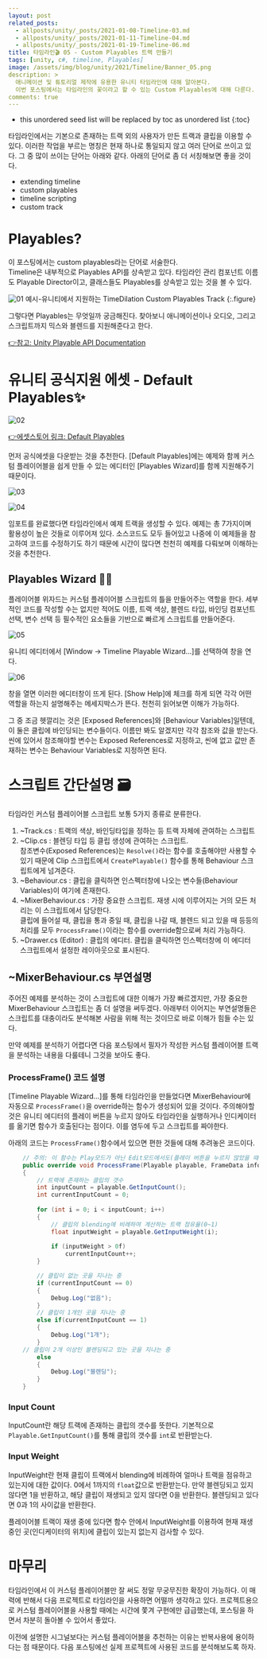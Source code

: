 ```yaml
---
layout: post
related_posts:
  - allposts/unity/_posts/2021-01-08-Timeline-03.md
  - allposts/unity/_posts/2021-01-11-Timeline-04.md
  - allposts/unity/_posts/2021-01-19-Timeline-06.md
title: 타임라인🎬 05 - Custom Playables 트랙 만들기
tags: [unity, c#, timeline, Playables]
image: /assets/img/blog/unity/2021/Timeline/Banner_05.png
description: >
  애니메이션 및 튜토리얼 제작에 유용한 유니티 타임라인에 대해 알아본다.  
  이번 포스팅에서는 타임라인의 꽃이라고 할 수 있는 Custom Playables에 대해 다룬다.
comments: true
---
```


* this unordered seed list will be replaced by toc as unordered list
{:toc}

타임라인에서는 기본으로 존재하는 트랙 외의 사용자가 만든 트랙과 클립을 이용할 수 있다. 이러한 작업을 부르는 명칭은 현재 하나로 통일되지 않고 여러 단어로 쓰이고 있다. 그 중 많이 쓰이는 단어는 아래와 같다. 아래의 단어로 좀 더 서칭해보면 좋을 것이다.

- extending timeline
- custom playables
- timeline scripting
- custom track

# Playables?

이 포스팅에서는 custom playables라는 단어로 서술한다.  
Timeline은 내부적으로 Playables API를 상속받고 있다. 타임라인 관리 컴포넌트 이름도 Playable Director이고, 클래스들도 Playables를 상속받고 있는 것을 볼 수 있다. 

![01](/assets/img/blog/unity/2021/Timeline/05_Playables/01.png)
예시-유니티에서 지원하는 TimeDilation Custom Playables Track
{:.figure}

그렇다면 Playables는 무엇일까 궁금해진다. 찾아보니 애니메이션이나 오디오, 그리고 스크립트까지 믹스와 블렌드를 지원해준다고 한다.

[👉참고: Unity Playable API Documentation](https://docs.unity3d.com/kr/530/Manual/Playables.html)

# 유니티 공식지원 에셋 - Default Playables✨

![02](/assets/img/blog/unity/2021/Timeline/05_Playables/02.png)

[👉에셋스토어 링크: Default Playables](https://assetstore.unity.com/packages/essentials/default-playables-95266)

 먼저 공식에셋을 다운받는 것을 추천한다. [Default Playables]에는 예제와 함께 커스텀 플레이어블을 쉽게 만들 수 있는 에디터인 [Playables Wizard]를 함께 지원해주기 때문이다.

![03](/assets/img/blog/unity/2021/Timeline/05_Playables/03.png)

![04](/assets/img/blog/unity/2021/Timeline/05_Playables/04.png)

임포트를 완료했다면 타임라인에서 예제 트랙을 생성할 수 있다. 예제는 총 7가지이며 활용성이 높은 것들로 이루어져 있다. 소스코드도 모두 들어있고 나중에 이 예제들을 참고하여 코드를 수정하기도 하기 때문에 시간이 많다면 천천히 예제를 다뤄보며 이해하는 것을 추천한다. 

## Playables Wizard 🧙‍♂️

플레이어블 위자드는 커스텀 플레이어블 스크립트의 틀을 만들어주는 역할을 한다. 세부적인 코드를 작성할 수는 없지만 적어도 이름, 트랙 색상, 블렌드 타입, 바인딩 컴포넌트 선택, 변수 선택 등 필수적인 요소들을 기반으로 빠르게 스크립트를 만들어준다.

![05](/assets/img/blog/unity/2021/Timeline/05_Playables/05.png)

유니티 에디터에서 [Window → Timeline Playable Wizard...]를 선택하여 창을 연다.

![06](/assets/img/blog/unity/2021/Timeline/05_Playables/06.png)

창을 열면 이러한 에디터창이 뜨게 된다. [Show Help]에 체크를 하게 되면 각각 어떤 역할을 하는지 설명해주는 메세지박스가 뜬다. 천천히 읽어보면 이해가 가능하다. 

그 중 조금 헷깔리는 것은 [Exposed References]와 [Behaviour Variables]일텐데, 이 둘은 클립에 바인딩되는 변수들이다. 이름만 봐도 알겠지만 각각 참조와 값을 받는다. 씬에 있어서 참조해야할 변수는 Exposed References로 지정하고, 씬에 없고 값만 존재하는 변수는 Behaviour Variables로 지정하면 된다.

# 스크립트 간단설명 🗃

타임라인 커스텀 플레이어블 스크립트 보통 5가지 종류로 분류한다.

1. ~Track.cs
: 트랙의 색상, 바인딩타입을 정하는 등 트랙 자체에 관여하는 스크립트
2. ~Clip.cs
: 블렌딩 타입 등 클립 생성에 관여하는 스크립트.  
참조변수(Exposed References)는 `Resolve()`라는 함수를 호출해야만 사용할 수 있기 때문에 Clip 스크립트에서 `CreatePlayable()` 함수를 통해 Behaviour 스크립트에게 넘겨준다.
3. ~Behaviour.cs
: 클립을 클릭하면 인스펙터창에 나오는 변수들(Behaviour Variables)이 여기에 존재한다. 
4. ~MixerBehaviour.cs
: 가장 중요한 스크립트. 재생 시에 이루어지는 거의 모든 처리는 이 스크립트에서 담당한다.  
클립에 들어설 때, 클립을 통과 중일 때, 클립을 나갈 때, 블렌드 되고 있을 때 등등의 처리를 모두 `ProcessFrame()`이라는 함수를 override함으로써 처리 가능하다.
5. ~Drawer.cs (Editor)
: 클립의 에디터. 클립을 클릭하면 인스펙터창에 이 에디터 스크립트에서 설정한 레이아웃으로 표시된다.

## ~MixerBehaviour.cs 부연설명

주어진 예제를 분석하는 것이 스크립트에 대한 이해가 가장 빠르겠지만, 가장 중요한 MixerBehaviour 스크립트는 좀 더 설명을 써두겠다. 아래부터 이어지는 부연설명들은 스크립트를 대충이라도 분석해본 사람을 위해 적는 것이므로 바로 이해가 힘들 수는 있다.

만약 예제를 분석하기 어렵다면 다음 포스팅에서 필자가 작성한 커스텀 플레이어블 트랙을 분석하는 내용을 다룰테니 그것을 보아도 좋다.

### ProcessFrame() 코드 설명

[Timeline Playable Wizard...]를 통해 타임라인을 만들었다면 MixerBehaviour에 자동으로 `ProcessFrame()`을 override하는 함수가 생성되어 있을 것이다. 주의해야할 것은 유니티 에디터의 플레이 버튼을 누르지 않아도 타임라인을 실행하거나 인디케이터를 옮기면 함수가 호출된다는 점이다. 이를 염두에 두고 스크립트를 짜야한다.

아래의 코드는 `ProcessFrame()`함수에서 있으면 편한 것들에 대해 추려놓은 코드이다.

```c#
	// 주의: 이 함수는 Play모드가 아닌 Edit모드에서도(플레이 버튼을 누르지 않았을 때도) 호출됨.
	public override void ProcessFrame(Playable playable, FrameData info, object playerData)
	{
		// 트랙에 존재하는 클립의 갯수
		int inputCount = playable.GetInputCount();
		int currentInputCount = 0;
		
		for (int i = 0; i < inputCount; i++)
		{
			// 클립의 blending에 비례하여 계산하는 트랙 점유율(0~1)
			float inputWeight = playable.GetInputWeight(i);
			
			if (inputWeight > 0f)
				currentInputCount++;
		}

        // 클립이 없는 곳을 지나는 중
        if (currentInputCount == 0)
        {
            Debug.Log("없음");
        }
        // 클립이 1개인 곳을 지나는 중
        else if(currentInputCount == 1)
        {
            Debug.Log("1개");
        }
	// 클립이 2개 이상인 블렌딩되고 있는 곳을 지나는 중
        else
        {
            Debug.Log("블렌딩");
        }
	}
```

### Input Count

InputCount란 해당 트랙에 존재하는 클립의 갯수를 뜻한다. 기본적으로 `Playable.GetInputCount()`를 통해 클립의 갯수를 `int`로 반환받는다.

### Input Weight

InputWeight란 현재 클립이 트랙에서 blending에 비례하여 얼마나 트랙을 점유하고 있는지에 대한 값이다. 0에서 1까지의 `float`값으로 반환받는다. 만약 블렌딩되고 있지 않다면 1을 반환하고, 해당 클립이 재생되고 있지 않다면 0을 반환한다. 블렌딩되고 있다면 0과 1의 사이값을 반환한다.

플레이어블 트랙이 재생 중에 있다면 함수 안에서 InputWeight를 이용하여 현재 재생중인 곳(인디케이터의 위치)에 클립이 있는지 없는지 검사할 수 있다.

# 마무리

타임라인에서 이 커스텀 플레이어블만 잘 써도 정말 무궁무진한 확장이 가능하다. 이 매력에 반해서 다음 프로젝트로 타임라인을 사용하면 어떨까 생각하고 있다. 프로젝트용으로 커스텀 플레이어블을 사용할 때에는 시간에 쫓겨 구현에만 급급했는데, 포스팅을 하면서 차분히 돌아볼 수 있어서 좋았다.

이전에 설명한 시그널보다는 커스텀 플레이어블을 추천하는 이유는 반복사용에 용이하다는 점 때문이다. 다음 포스팅에선 실제 프로젝트에 사용된 코드를 분석해보도록 하자.

